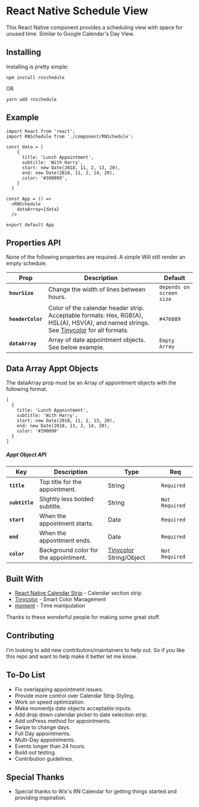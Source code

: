 # React Native Schedule View

This React Native component provides a scheduling view with space for unused time. Similar to Google Calendar's Day View.

## Installing

Installing is pretty simple:

```
npm install rnschedule
```

OR

```
yarn add rnschedule
```

## Example

```
import React from 'react';
import RNSchedule from './component/RNSchedule';

const data = [
    {
      title: 'Lunch Appointment',
      subtitle: 'With Harry',
      start: new Date(2018, 11, 2, 13, 20),
      end: new Date(2018, 11, 2, 14, 20),
      color: '#390099',
    }
  ]

const App = () =>
  <RNSchedule
    dataArray={data}
  />

export default App
```
## Properties API

None of the following properties are required. A simple <RNSchedule /> Will still render an empty schedule.

| Prop | Description | Default |
|---|---|---|
|**`hourSize`**|Change the width of lines between hours.|`depends on screen size`|
|**`headerColor`**|Color of the calendar header strip. Acceptable formats: Hex, RGB(A), HSL(A), HSV(A), and named strings. See [Tinycolor](https://github.com/bgrins/TinyColor) for all formats.|`#476889`|
|**`dataArray`**|Array of date appointment objects. See below example.|`Empty Array`|

## Data Array Appt Objects

The dataArray prop must be an Array of appointment objects with the following format.
```
[
  {
    title: 'Lunch Appointment',
    subtitle: 'With Harry',
    start: new Date(2018, 11, 2, 13, 20),
    end: new Date(2018, 11, 2, 14, 20),
    color: '#390099'
  }
]
```

##### Appt Object API

| Key | Description | Type | Req |
|---|---|---|---|
|**`title`**|Top title for the appointment.| String |`Required`|
|**`subtitle`**|Slightly less bolded subtitle.| String |`Not Required`|
|**`start`**|When the appointment starts.| Date |`Required`|
|**`end`**|When the appointment ends.| Date |`Required`|
|**`color`**|Background color for the appointment.| [Tinycolor](https://github.com/bgrins/TinyColor) String/Object |`Not Required`|

## Built With

* [React Native Calendar Strip](https://github.com/BugiDev/react-native-calendar-strip) - Calendar section strip
* [Tinycolor](https://github.com/bgrins/TinyColor) - Smart Color Management
* [moment](http://momentjs.com/) - Time manipulation

Thanks to these wonderful people for making some great stuff.

## Contributing

I'm looking to add new contributors/maintainers to help out. So if you like this repo and want to help make it better let me know.

## To-Do List

* Fix overlapping appointment issues.
* Provide more control over Calendar Strip Styling.
* Work on speed optimization.
* Make momentjs date objects acceptable inputs.
* Add drop down calendar picker to date selection strip.
* Add onPress method for appointments.
* Swipe to change days.
* Full Day appointments.
* Multi-Day appointments.
* Events longer than 24 hours.
* Build out testing.
* Contribution guidelines.

## Special Thanks

* Special thanks to Wix's RN Calendar for getting things started and providing inspiration.
